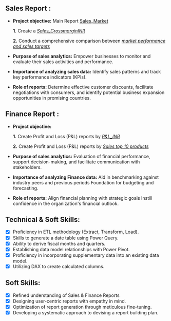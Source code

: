 ## Sales Report :

- **Project objective:** 
Main Report [Sales_Market](https://github.com/Deep2001-gif/Excel-Sales_Analytics/blob/main/Sales_Market.pdf )
  
  **1.** Create a _[Sales_GrossmarginINR](https://github.com/Deep2001-gif/Excel-Sales_Analytics/blob/main/Sales_GrossmarginINR.pdf
)_ 

    **2.** Conduct a comprehensive comparison between _[market performance and sales targets](https://github.com/Deep2001-gif/Excel-Sales_Analytics/blob/main/Sales_PerformancevsTarget.pdf
)_

- **Purpose of sales analytics:** Empower businesses to monitor and evaluate their sales activities and performance.

- **Importance of analyzing sales data:** Identify sales patterns and track key performance indicators (KPIs).

- **Role of reports:** Determine effective customer discounts, facilitate negotiations with consumers, and identify potential business expansion opportunities in promising countries.


## Finance Report :

- **Project objective:** 

    **1.** Create Profit and Loss (P&L) reports by _[P&L_INR](https://github.com/Deep2001-gif/Excel-Sales_Analytics/blob/main/Sales_P%26L_INR.pdf)_ 

   **2.** Create Profit and Loss (P&L) reports by _[Sales top 10 products](https://github.com/Deep2001-gif/Excel-Sales_Analytics/blob/main/Sales_Top10products.pdf)_

- **Purpose of sales analytics:** Evaluation of financial performance, support decision-making, and facilitate communication with stakeholders.

- **Importance of analyzing Finance data:** Aid in benchmarking against industry peers and previous periods Foundation for budgeting and forecasting.

- **Role of reports:** Align financial planning with strategic goals Instill confidence in the organization's financial outlook.


## Technical & Soft Skills:
- [x]	Proficiency in ETL methodology (Extract, Transform, Load).
- [x]	Skills to generate a date table using Power Query.
- [x]	Ability to derive fiscal months and quarters.
- [x]	Establishing data model relationships with Power Pivot.
- [x]	Proficiency in incorporating supplementary data into an existing data model.
- [x]	Utilizing DAX to create calculated columns.

## Soft Skills:
- [x]	Refined understanding of Sales & Finance Reports
- [x]	Designing user-centric reports with empathy in mind.
- [x]	Optimization of report generation through meticulous fine-tuning.
- [x]	Developing a systematic approach to devising a report building plan.
